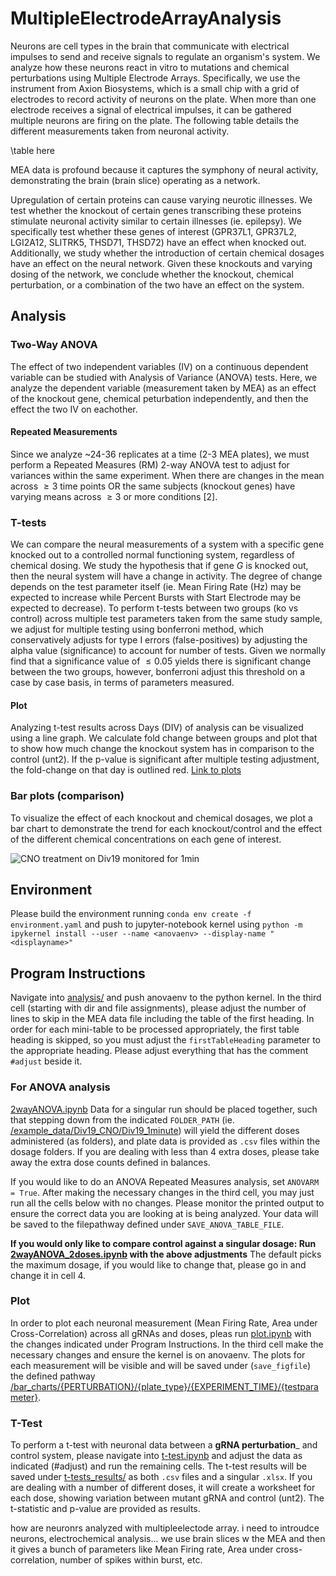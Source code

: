 # MultipleElectrodeArrayAnalysis
Neurons are cell types in the brain that communicate with electrical impulses to send and receive signals to regulate an organism's system. We analyze how these neurons react in vitro to mutations and chemical perturbations using Multiple Electrode Arrays. Specifically, we use the instrument from Axion Biosystems, which is a small chip with a grid of electrodes to record activity of neurons on the plate. When more than one electrode receives a signal of electrical impulses, it can be gathered multiple neurons are firing on the plate. The following table details the different measurements taken from neuronal activity. 

\table here 

MEA data is profound because it captures the symphony of neural activity, demonstrating the brain (brain slice) operating as a network. 

Upregulation of certain proteins can cause varying neurotic illnesses. We test whether the knockout of certain genes transcribing these proteins stimulate neuronal activity similar to certain illnesses (ie. epilepsy). We specifically test whether these genes of interest (GPR37L1, GPR37L2, LGI2A12, SLITRK5, THSD71, THSD72) have an effect when knocked out. Additionally, we study whether the introduction of certain chemical dosages have an effect on the neural network. Given these knockouts and varying dosing of the network, we conclude whether the knockout, chemical perturbation, or a combination of the two have an effect on the system.

## Analysis
### Two-Way ANOVA
The effect of two independent variables (IV) on a continuous dependent variable can be studied with Analysis of Variance (ANOVA) tests. Here, we analyze the dependent variable (measurement taken by MEA) as an effect of the knockout gene, chemical peturbation independently, and then the effect the two IV on eachother. 

#### Repeated Measurements
Since we analyze ~24-36 replicates at a time (2-3 MEA plates), we must perform a Repeated Measures (RM) 2-way ANOVA test to adjust for variances within the same experiment. When there are changes in the mean across $\geq 3$ time points OR the same subjects (knockout genes) have varying means across $\geq 3$ or more conditions [2].


### T-tests
We can compare the neural measurements of a system with a specific gene knocked out to a controlled normal functioning system, regardless of chemical dosing. We study the hypothesis that if gene _G_ is knocked out, then the neural system will have a change in activity. The degree of change depends on the test parameter itself (ie. Mean Firing Rate (Hz) may be expected to increase while Percent Bursts with Start Electrode may be expected to decrease). To perform t-tests between two groups (ko vs control) across multiple test parameters taken from the same study sample, we adjust for multiple testing using bonferroni method, which conservatively adjusts for type I errors (false-positives) by adjusting the alpha value (significance) to account for number of tests. Given we normally find that a significance value of $\leq 0.05$ yields there is significant change between the two groups, however, bonferroni adjust this threshold on a case by case basis, in terms of parameters measured.

#### Plot
Analyzing t-test results across Days (DIV) of analysis can be visualized using a line graph. We calculate fold change between groups and plot that to show how much change the knockout system has in comparison to the control (unt2). If the p-value is significant after multiple testing adjustment, the fold-change on that day is outlined red. [Link to plots]()

### Bar plots (comparison)
To visualize the effect of each knockout and chemical dosages, we plot a bar chart to demonstrate the trend for each knockout/control and the effect of the different chemical concentrations on each gene of interest.

![CNO treatment on Div19 monitored for 1min](https://github.com/soderling-lab/MultipleElectrodeAnalysisANOVA/blob/clean/bar_charts/CNO/DIV19/1_MIN/Mean%20Firing%20Rate%20(Hz).png)

## Environment
Please build the environment running `conda env create -f environment.yaml` and push to jupyter-notebook kernel using `python -m ipykernel install --user --name <anovaenv> --display-name "<displayname>"`

## Program Instructions
Navigate into [analysis/](/analysis) and push anovaenv to the python kernel. In the third cell (starting with dir and file assignments), please adjust the number of lines to skip in the MEA data file including the table of the first heading. In order for each mini-table to be processed appropriately, the first table heading is skipped, so you must adjust the `firstTableHeading` parameter to the appropriate heading. Please adjust everything that has the comment `#adjust` beside it. 

### For ANOVA analysis
[2wayANOVA.ipynb](analysis/2wayANOVA.ipynb) 
Data for a singular run should be placed together, such that stepping down from the indicated `FOLDER_PATH` (ie. [/example_data/Div19_CNO/Div19_1minute](example_data/Div19_CNO/Div19_1minute)) will yield the different doses administered (as folders), and plate data is provided as `.csv` files within the dosage folders. If you are dealing with less than 4 extra doses, please take away the extra dose counts defined in balances. 

If you would like to do an ANOVA Repeated Measures analysis, set `ANOVARM = True`. After making the necessary changes in the third cell, you may just run all the cells below with no changes. Please monitor the printed output to ensure the correct data you are looking at is being analyzed. Your data will be saved to the filepathway defined under `SAVE_ANOVA_TABLE_FILE`.

**If you would only like to compare control against a singular dosage: Run [2wayANOVA_2doses.ipynb](analysis/2wayANOVA_2doses.ipynb) with the above adjustments** The default picks the maximum dosage, if you would like to change that, please go in and change it in cell 4. 

### Plot
In order to plot each neuronal measurement (Mean Firing Rate, Area under Cross-Correlation) across all gRNAs and doses, pleas run [plot.ipynb](analysis/plot.ipynb) with the changes indicated under Program Instructions. In the third cell make the necessary changes and ensure the kernel is on anovaenv. The plots for each measurement will be visible and will be saved under (`save_figfile`) the defined pathway [/bar_charts/{PERTURBATION}/{plate_type}/{EXPERIMENT_TIME}/{testparameter}](bar_charts). 


### T-Test 
To perform a t-test with neuronal data between a __gRNA perturbation___ and control system, please navigate into [t-test.ipynb](analysis/t-test.ipynb) and adjust the data as indicated (#adjust) and run the remaining cells. The t-test results will be saved under [t-tests_results/](t-test_results) as both `.csv` files and a singular `.xlsx`. If you are dealing with a number of different doses, it will create a worksheet for each dose, showing variation between mutant gRNA and control (unt2). The t-statistic and p-value are provided as results.

how are neuronrs analyzed with multipleelectode array. i need to introudce neurons, electrochemical analysis... we use brain slices w the MEA and then it gives a bunch of parameters like Mean Firing rate, Area under cross-correlation, number of spikes within burst, etc.
